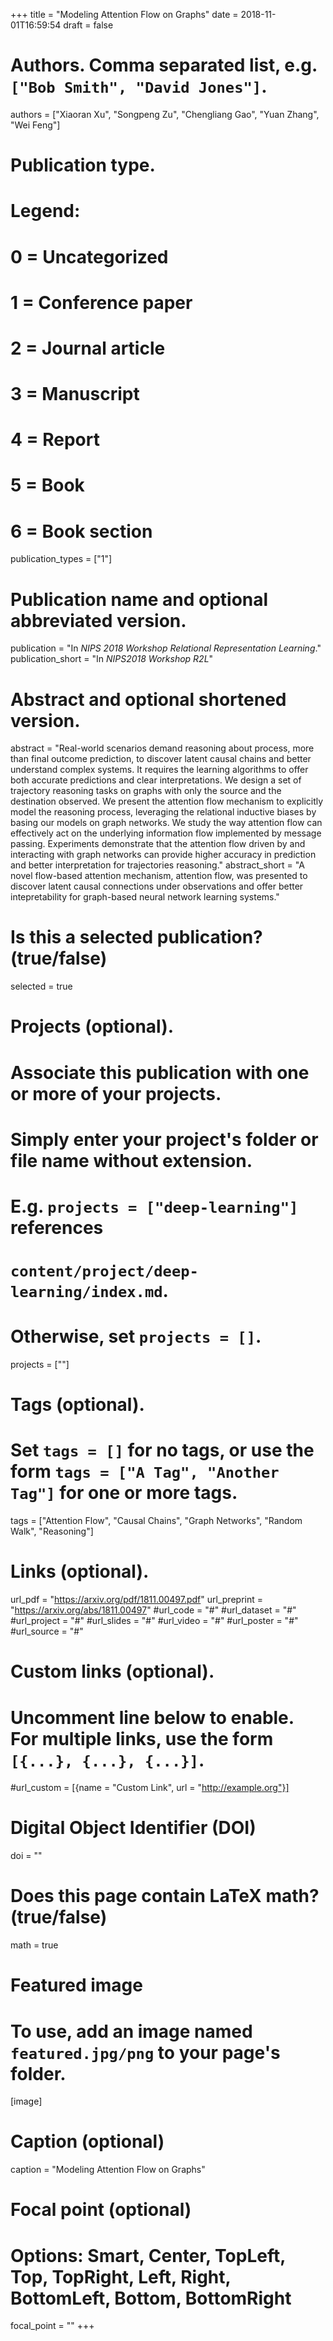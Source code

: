 +++
title = "Modeling Attention Flow on Graphs"
date = 2018-11-01T16:59:54
draft = false

# Authors. Comma separated list, e.g. `["Bob Smith", "David Jones"]`.
authors = ["Xiaoran Xu", "Songpeng Zu", "Chengliang Gao", "Yuan Zhang", "Wei Feng"]

# Publication type.
# Legend:
# 0 = Uncategorized
# 1 = Conference paper
# 2 = Journal article
# 3 = Manuscript
# 4 = Report
# 5 = Book
# 6 = Book section
publication_types = ["1"]

# Publication name and optional abbreviated version.
publication = "In *NIPS 2018 Workshop Relational Representation Learning*."
publication_short = "In *NIPS2018 Workshop R2L*"

# Abstract and optional shortened version.
abstract = "Real-world scenarios demand reasoning about process, more than final outcome prediction, to discover latent causal chains and better understand complex systems. It requires the learning algorithms to offer both accurate predictions and clear interpretations. We design a set of trajectory reasoning tasks on graphs with only the source and the destination observed. We present the attention flow mechanism to explicitly model the reasoning process, leveraging the relational inductive biases by basing our models on graph networks. We study the way attention flow can effectively act on the underlying information flow implemented by message passing. Experiments demonstrate that the attention flow driven by and interacting with graph networks can provide higher accuracy in prediction and better interpretation for trajectories reasoning."
abstract_short = "A novel flow-based attention mechanism, attention flow, was presented to discover latent causal connections under observations and offer better intepretability for graph-based neural network learning systems."

# Is this a selected publication? (true/false)
selected = true

# Projects (optional).
#   Associate this publication with one or more of your projects.
#   Simply enter your project's folder or file name without extension.
#   E.g. `projects = ["deep-learning"]` references 
#   `content/project/deep-learning/index.md`.
#   Otherwise, set `projects = []`.
projects = [""]

# Tags (optional).
#   Set `tags = []` for no tags, or use the form `tags = ["A Tag", "Another Tag"]` for one or more tags.
tags = ["Attention Flow", "Causal Chains", "Graph Networks", "Random Walk", "Reasoning"]

# Links (optional).
url_pdf = "https://arxiv.org/pdf/1811.00497.pdf"
url_preprint = "https://arxiv.org/abs/1811.00497"
#url_code = "#"
#url_dataset = "#"
#url_project = "#"
#url_slides = "#"
#url_video = "#"
#url_poster = "#"
#url_source = "#"

# Custom links (optional).
#   Uncomment line below to enable. For multiple links, use the form `[{...}, {...}, {...}]`.
#url_custom = [{name = "Custom Link", url = "http://example.org"}]

# Digital Object Identifier (DOI)
doi = ""

# Does this page contain LaTeX math? (true/false)
math = true

# Featured image
# To use, add an image named `featured.jpg/png` to your page's folder. 
[image]
  # Caption (optional)
  caption = "Modeling Attention Flow on Graphs"

  # Focal point (optional)
  # Options: Smart, Center, TopLeft, Top, TopRight, Left, Right, BottomLeft, Bottom, BottomRight
  focal_point = ""
+++
